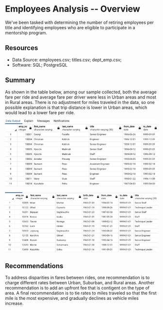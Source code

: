 # Employees Analysis -- Overview
We've been tasked with determining the number of retiring employees per title and identifying employees who are eligible to participate in a mentorship program.  

## Resources
- Data Source: employees.csv; titles.csv; dept_emp.csv; 
- Software: SQL; PostgreSQL

## Summary
As shown in the table below, among our sample collected, both the average fare per ride and average fare per driver were less in Urban areas and most in Rural areas.  There is no adjustment for miles traveled in the data, so one possible explanation is that trip distance is lower in Urban areas, which would lead to a lower fare per ride.  

![png](Data/retirement_titles.png)

![png](Data/mentorship_eligibility.png)

## Recommendations
To address disparities in fares between rides, one recommendation is to charge different rates between Urban, Suburban, and Rural areas.  Another recommendation is to add an upfront fee that is contigent on the type of area.  A final recommendation is to tie rates to miles traveled so that the first mile is the most expensive, and gradually declines as vehicle miles increase.    
